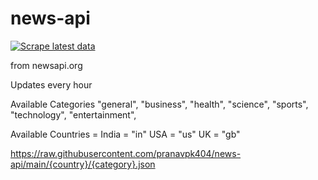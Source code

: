 # news-api
[![Scrape latest data](https://github.com/pranavpk404/news-api/actions/workflows/main.yml/badge.svg)](https://github.com/pranavpk404/news-api/actions/workflows/main.yml)

from newsapi.org

Updates every hour

Available Categories
"general",
"business",
"health",
"science",
"sports",
"technology",
"entertainment",

Available Countries = 
India = "in"
USA  = "us" 
UK = "gb"

https://raw.githubusercontent.com/pranavpk404/news-api/main/{country}/{category}.json
